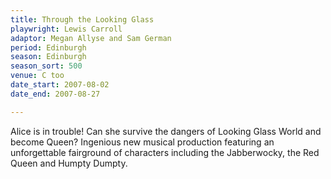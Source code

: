```yaml
---
title: Through the Looking Glass
playwright: Lewis Carroll
adaptor: Megan Allyse and Sam German
period: Edinburgh
season: Edinburgh
season_sort: 500
venue: C too
date_start: 2007-08-02
date_end: 2007-08-27

---
```


Alice is in trouble! Can she survive the dangers of Looking Glass World and become Queen? Ingenious new musical production featuring an unforgettable fairground of characters including the Jabberwocky, the Red Queen and Humpty Dumpty.
